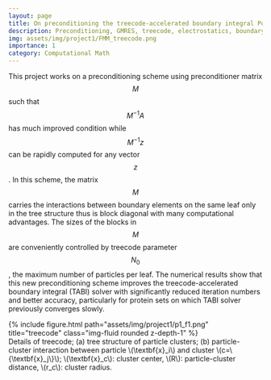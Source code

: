 ```yaml
---
layout: page
title: On preconditioning the treecode-accelerated boundary integral Poisson-Boltzmann solver
description: Preconditioning, GMRES, treecode, electrostatics, boundary integral, Poisson-Boltzmann equation
img: assets/img/project1/FMM_treecode.png
importance: 1
category: Computational Math
---
```


This project works on a preconditioning scheme using preconditioner matrix $$M$$
such that $$M^{-1}A$$ has much improved condition 
while $$M^{-1}z$$ can be rapidly computed for any vector $$z$$.
In this scheme,
the matrix $$M$$ carries the interactions between boundary elements
on the same leaf only in the tree structure
thus is block diagonal with many computational advantages.
The sizes of the blocks in $$M$$ are conveniently controlled by treecode parameter $$N_0$$,
the maximum number of particles per leaf.
The numerical results show that this new preconditioning scheme improves
the treecode-accelerated boundary integral (TABI) solver with significantly
reduced iteration numbers and better accuracy,
particularly for protein sets on which TABI solver previously converges slowly.

<div class="row">
    <div class="col-sm mt-3 mt-md-0">
        {% include figure.html path="assets/img/project1/p1_f1.png" title="treecode" class="img-fluid rounded z-depth-1" %}
    </div>
</div>
<div class="caption">
    Details of treecode; (a) tree structure of particle clusters; 
    (b) particle-cluster interaction between particle \(\textbf{x}_i\) and cluster \(c=\{\textbf{x}_j\}\); 
    \(\textbf{x}_c\): cluster center, \(R\): particle-cluster distance, \(r_c\): cluster radius.
</div>
